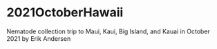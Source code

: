 # 2021OctoberHawaii
Nematode collection trip to Maui, Kaui, Big Island, and Kauai in October 2021 by Erik Andersen

